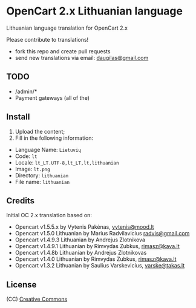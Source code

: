 # OpenCart 2.x Lithuanian language

Lithuanian language translation for OpenCart 2.x

Please contribute to translations!
  * fork this repo and create pull requests
  * send new translations via email: daugilas@gmail.com

## TODO

* /admin/*
* Payment gateways (all of the)

## Install

1. Upload the content;
2. Fill in the following information:
  * Language Name: ```Lietuvių```
  * Code: ```lt```
  * Locale: ```lt_LT.UTF-8,lt_LT,lt,lithuanian```
  * Image: ```lt.png```
  * Directory: ```lithuanian```
  * File name: ```lithuanian```

## Credits

Initial OC 2.x translation based on:
* Opencart v1.5.5.x by Vytenis Pakėnas, vytenis@mood.lt
* Opencart v1.5.0 Lithuanian by Marius Radvilavicius radvis@gmail.com
* Opencart v1.4.9.3 Lithuanian by Andrejus Zlotnikova
* Opencart v1.4.9.1 Lithuanian by Rimvydas Zubkus, rimasz@kava.lt
* Opencart v1.4.8b Lithuanian by Andrejus Zlotnikovas
* Opencart v1.4.0 Lithuanian by Rimvydas Zubkus, rimasz@kava.lt
* Opencart v1.3.2 Lithuanian by Saulius Varskevicius, varske@takas.lt

## License

(CC) [Creative Commons](http://creativecommons.org/licenses/by-sa/4.0/)
